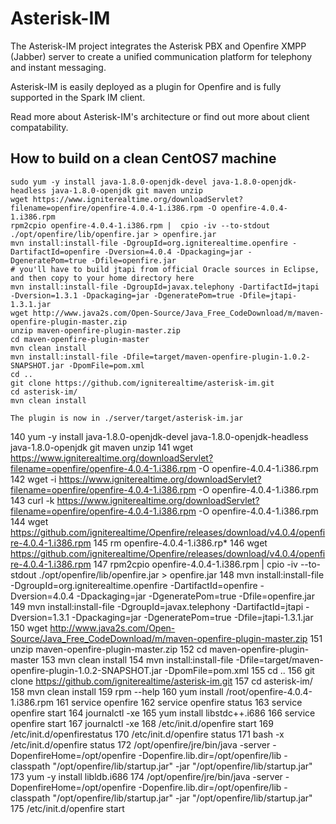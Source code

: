 # Asterisk-IM

The Asterisk-IM project integrates the Asterisk PBX and Openfire XMPP (Jabber) server to create a unified communication platform for telephony and instant messaging.

Asterisk-IM is easily deployed as a plugin for Openfire and is fully supported in the Spark IM client. 

Read more about Asterisk-IM's architecture or find out more about client compatability.


## How to build on a clean CentOS7 machine

```
sudo yum -y install java-1.8.0-openjdk-devel java-1.8.0-openjdk-headless java-1.8.0-openjdk git maven unzip
wget https://www.igniterealtime.org/downloadServlet?filename=openfire/openfire-4.0.4-1.i386.rpm -O openfire-4.0.4-1.i386.rpm
rpm2cpio openfire-4.0.4-1.i386.rpm |  cpio -iv --to-stdout ./opt/openfire/lib/openfire.jar > openfire.jar
mvn install:install-file -DgroupId=org.igniterealtime.openfire -DartifactId=openfire -Dversion=4.0.4 -Dpackaging=jar -DgeneratePom=true -Dfile=openfire.jar
# you'll have to build jtapi from official Oracle sources in Eclipse, and then copy to your home directory here
mvn install:install-file -DgroupId=javax.telephony -DartifactId=jtapi -Dversion=1.3.1 -Dpackaging=jar -DgeneratePom=true -Dfile=jtapi-1.3.1.jar
wget http://www.java2s.com/Open-Source/Java_Free_CodeDownload/m/maven-openfire-plugin-master.zip
unzip maven-openfire-plugin-master.zip
cd maven-openfire-plugin-master
mvn clean install
mvn install:install-file -Dfile=target/maven-openfire-plugin-1.0.2-SNAPSHOT.jar -DpomFile=pom.xml
cd ..
git clone https://github.com/igniterealtime/asterisk-im.git
cd asterisk-im/
mvn clean install

The plugin is now in ./server/target/asterisk-im.jar
```


 140  yum -y install java-1.8.0-openjdk-devel java-1.8.0-openjdk-headless java-1.8.0-openjdk git maven unzip
  141  wget https://www.igniterealtime.org/downloadServlet?filename=openfire/openfire-4.0.4-1.i386.rpm -O openfire-4.0.4-1.i386.rpm
  142  wget -i https://www.igniterealtime.org/downloadServlet?filename=openfire/openfire-4.0.4-1.i386.rpm -O openfire-4.0.4-1.i386.rpm
  143  curl -k  https://www.igniterealtime.org/downloadServlet?filename=openfire/openfire-4.0.4-1.i386.rpm -O openfire-4.0.4-1.i386.rpm
  144  wget https://github.com/igniterealtime/Openfire/releases/download/v4.0.4/openfire-4.0.4-1.i386.rpm
  145  rm openfire-4.0.4-1.i386.rp*
  146  wget https://github.com/igniterealtime/Openfire/releases/download/v4.0.4/openfire-4.0.4-1.i386.rpm
  147  rpm2cpio openfire-4.0.4-1.i386.rpm |  cpio -iv --to-stdout ./opt/openfire/lib/openfire.jar > openfire.jar
  148  mvn install:install-file -DgroupId=org.igniterealtime.openfire -DartifactId=openfire -Dversion=4.0.4 -Dpackaging=jar -DgeneratePom=true -Dfile=openfire.jar
  149  mvn install:install-file -DgroupId=javax.telephony -DartifactId=jtapi -Dversion=1.3.1 -Dpackaging=jar -DgeneratePom=true -Dfile=jtapi-1.3.1.jar
  150  wget http://www.java2s.com/Open-Source/Java_Free_CodeDownload/m/maven-openfire-plugin-master.zip
  151  unzip maven-openfire-plugin-master.zip
  152  cd maven-openfire-plugin-master
  153  mvn clean install
  154  mvn install:install-file -Dfile=target/maven-openfire-plugin-1.0.2-SNAPSHOT.jar -DpomFile=pom.xml
  155  cd ..
  156  git clone https://github.com/igniterealtime/asterisk-im.git
  157  cd asterisk-im/
  158  mvn clean install
  159  rpm --help
  160  yum install /root/openfire-4.0.4-1.i386.rpm
  161  service openfire
  162  service openfire status
  163  service openfire start
  164  journalctl -xe
  165  yum install libstdc++.i686
  166  service openfire start
  167  journalctl -xe
  168  /etc/init.d/openfire start
  169  /etc/init.d/openfirestatus
  170  /etc/init.d/openfire status
  171  bash -x /etc/init.d/openfire status
  172  /opt/openfire/jre/bin/java -server  -DopenfireHome=/opt/openfire -Dopenfire.lib.dir=/opt/openfire/lib -classpath "/opt/openfire/lib/startup.jar" -jar "/opt/openfire/lib/startup.jar"
  173  yum -y install libldb.i686
  174  /opt/openfire/jre/bin/java -server  -DopenfireHome=/opt/openfire -Dopenfire.lib.dir=/opt/openfire/lib -classpath "/opt/openfire/lib/startup.jar" -jar "/opt/openfire/lib/startup.jar"
  175  /etc/init.d/openfire start

